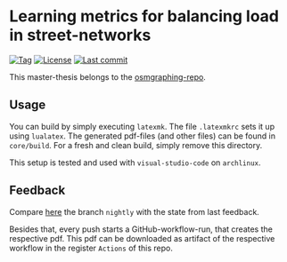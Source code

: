 # Learning metrics for balancing load in street-networks

[![Tag][github/tags/badge]][github/tags]
[![License][github/license/badge]][github/license]
[![Last commit][github/last-commit/badge]][github/last-commit]

This master-thesis belongs to the [osmgraphing-repo][github/dominicparga/osmgraphing].


## Usage <a name="usage"></a>

You can build by simply executing `latexmk`.
The file `.latexmkrc` sets it up using `lualatex`.
The generated pdf-files (and other files) can be found in `core/build`.
For a fresh and clean build, simply remove this directory.

This setup is tested and used with `visual-studio-code` on `archlinux`.


## Feedback <a name="feedback"></a>

Compare [here][github/self/cmp/feedback] the branch `nightly` with the state from last feedback.

Besides that, every push starts a GitHub-workflow-run, that creates the respective pdf.
This pdf can be downloaded as artifact of the respective workflow in the register `Actions` of this repo.


[github/dominicparga/osmgraphing]: https://github.com/dominicparga/osmgraphing
[github/last-commit]: https://github.com/dominicparga/master-thesis/commits
[github/last-commit/badge]: https://img.shields.io/github/last-commit/dominicparga/master-thesis?style=for-the-badge
[github/license]: https://github.com/dominicparga/master-thesis/blob/master/LICENSE
[github/license/badge]: https://img.shields.io/badge/license-Apache--2.0-green?style=for-the-badge
[github/tags]: https://github.com/dominicparga/master-thesis/tags
[github/tags/badge]: https://img.shields.io/github/v/tag/dominicparga/master-thesis?sort=semver&style=for-the-badge
[github/self/cmp/feedback]: https://github.com/dominicparga/master-thesis/compare/tmp/feedback...nightly
